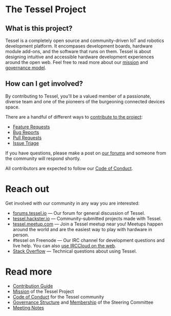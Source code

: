 # The Tessel Project

## What is this project?
Tessel is a completely open source and community-driven IoT and robotics development platform. It encompases development boards, hardware module add-ons, and the software that runs on them. Tessel is about designing intuitive and accessible hardware development experiences around the open web. Feel free to read more about our [mission](MISSION.md) and [governance model](GOVERNANCE.md).

## How can I get involved?
By contributing to Tessel, you'll be a valued member of a passionate, diverse team and one of the pioneers of the burgeoning connected devices space. 

There are a handful of different ways to [contribute to the project](CONTRIBUTING.md):

* [Feature Requests](CONTRIBUTING.md#feature-requests)
* [Bug Reports](CONTRIBUTING.md#bug-reports)
* [Pull Requests](CONTRIBUTING.md#pull-requests)
* [Issue Triage](CONTRIBUTING.md#issue-triage)

If you have questions, please make a post on [our forums](forums.tessel.io) and someone from the community will respond shortly.

All contributors are expected to follow our [Code of Conduct](Conduct.md).

# Reach out

Get involved with our community in any way you are interested:

* [forums.tessel.io](https://forums.tessel.io/) &mdash; Our forum for general discussion of Tessel.
* [tessel.hackster.io](http://tessel.hackster.io) &mdash; Community-submitted projects made with Tessel.
* [tessel.meetup.com](http://tessel.hackster.io) &mdash; Join a Tessel meetup near you! Meetups happen around the world and are the easiest way to play with hardware in person.
* #tessel on Freenode &mdash; Our IRC channel for development questions and live help. You can also [use IRCCloud on the web](https://www.irccloud.com/#!/chat.freenode.net:6667/%23tessel).
* [Stack Overflow](http://stackoverflow.com/questions/tagged/tessel) &mdash; Technical questions about using Tessel.

# Read more 

* [Contribution Guide](CONTRIBUTING.md)
* [Mission](MISSION.md) of the Tessel Project
* [Code of Conduct](CONDUCT.md) for the Tessel community
* [Governance Structure](GOVERNANCE.md) and [Membership](TEAM.md) of the Steering Committee
* [Meeting Notes](meetings/)

